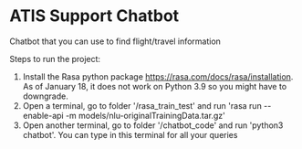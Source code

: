 # ATIS Support Chatbot

Chatbot that you can use to find flight/travel information

Steps to run the project:

1. Install the Rasa python package https://rasa.com/docs/rasa/installation. As of January 18, it does not work on Python 3.9 so you might have to downgrade.
2. Open a terminal, go to folder '/rasa_train_test' and run 'rasa run --enable-api -m models/nlu-originalTrainingData.tar.gz'
3. Open another terminal, go to folder '/chatbot_code' and run 'python3 chatbot'. You can type in this terminal for all your queries
